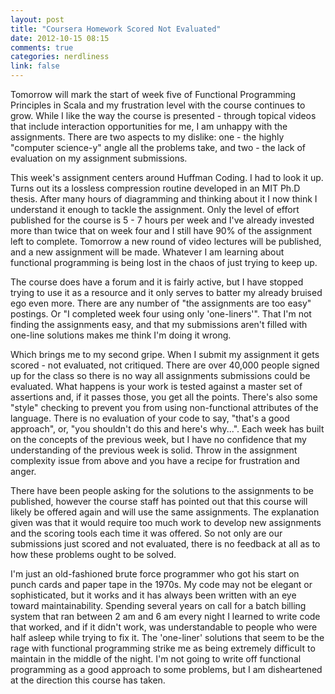 ```yaml
---
layout: post
title: "Coursera Homework Scored Not Evaluated"
date: 2012-10-15 08:15
comments: true
categories: nerdliness
link: false
---
```

Tomorrow will mark the start of week five of Functional Programming Principles in Scala and my frustration level with the course continues to grow. While I like the way the course is presented - through topical videos that include interaction opportunities for me, I am unhappy with the assignments. There are two aspects to my dislike: one - the highly "computer science-y" angle all the problems take, and two - the lack of evaluation on my assignment submissions.

This week's assignment centers around Huffman Coding. I had to look it up. Turns out its a lossless compression routine developed in an MIT Ph.D thesis. After many hours of diagramming and thinking about it I now think I understand it enough to tackle the assignment. Only the level of effort published for the course is 5 - 7 hours per week and I've already invested more than twice that on week four and I still have 90% of the assignment left to complete. Tomorrow a new round of video lectures will be published, and a new assignment will be made. Whatever I am learning about functional programming is being lost in the chaos of just trying to keep up. 

The course does have a forum and it is fairly active, but I have stopped trying to use it as a resource and it only serves to batter my already bruised ego even more. There are any number of "the assignments are too easy" postings. Or "I completed week four using only 'one-liners'". That I'm not finding the assignments easy, and that my submissions aren't filled with one-line solutions makes me think I'm doing it wrong.

Which brings me to my second gripe. When I submit my assignment it gets scored - not evaluated, not critiqued. There are over 40,000 people signed up for the class so there is no way all assignments submissions could be evaluated. What happens is your work is tested against a master set of assertions and, if it passes those, you get all the points. There's also some "style" checking to prevent you from using non-functional attributes of the language. There is no evaluation of your code to say, "that's a good approach", or, "you shouldn't do this and here's why...". Each week has built on the concepts of the previous week, but I have no confidence that my understanding of the previous week is solid. Throw in the assignment complexity issue from above and you have a recipe for frustration and anger.

There have been people asking for the solutions to the assignments to be published, however the course staff has pointed out that this course will likely be offered again and will use the same assignments. The explanation given was that it would require too much work to develop new assignments and the scoring tools each time it was offered. So not only are our submissions just scored and not evaluated, there is no feedback at all as to how these problems ought to be solved. 

I'm just an old-fashioned brute force programmer who got his start on punch cards and paper tape in the 1970s. My code may not be elegant or sophisticated, but it works and it has always been written with an eye toward maintainability. Spending several years on call for a batch billing system that ran between 2 am and 6 am every night I learned to write code that worked, and if it didn't work, was understandable to people who were half asleep while trying to fix it. The 'one-liner' solutions that seem to be the rage with functional programming strike me as being extremely difficult to maintain in the middle of the night. I'm not going to write off functional programming as a good approach to some problems, but I am disheartened at the direction this course has taken. 